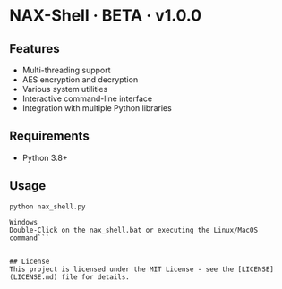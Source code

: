 # NAX-Shell · BETA · v1.0.0

## Features
- Multi-threading support
- AES encryption and decryption
- Various system utilities
- Interactive command-line interface
- Integration with multiple Python libraries

## Requirements
- Python 3.8+

## Usage
```Linux/MacOS
python nax_shell.py

Windows
Double-Click on the nax_shell.bat or executing the Linux/MacOS command```


## License
This project is licensed under the MIT License - see the [LICENSE](LICENSE.md) file for details.
